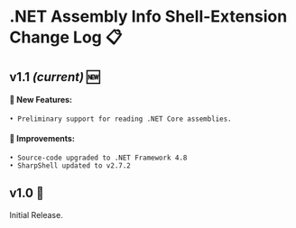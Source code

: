 # .NET Assembly Info Shell-Extension Change Log 📋

## v1.1 *(current)* 🆕
#### 🚀 New Features:
    • Preliminary support for reading .NET Core assemblies.
#### 🌟 Improvements:
    • Source-code upgraded to .NET Framework 4.8
    • SharpShell updated to v2.7.2

## v1.0 🔄
Initial Release.